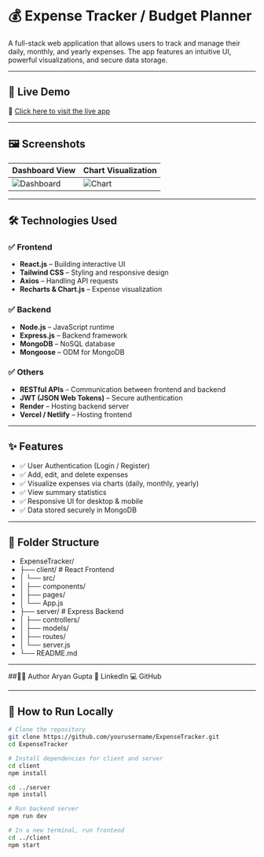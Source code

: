 # 💰 Expense Tracker / Budget Planner

A full-stack web application that allows users to track and manage their daily, monthly, and yearly expenses. The app features an intuitive UI, powerful visualizations, and secure data storage.

---

## 🚀 Live Demo

🔗 [Click here to visit the live app](https://expensetracker-client-olkh.onrender.com/)

---

## 🖼️ Screenshots

| Dashboard View | Chart Visualization |
|----------------|---------------------|
| ![Dashboard](./public/projects/ExpenseTracker/expense1.png) | ![Chart](./public/projects/ExpenseTracker/expense2.png) |

---

## 🛠️ Technologies Used

### ✅ Frontend

- **React.js** – Building interactive UI
- **Tailwind CSS** – Styling and responsive design
- **Axios** – Handling API requests
- **Recharts & Chart.js** – Expense visualization

### ✅ Backend

- **Node.js** – JavaScript runtime
- **Express.js** – Backend framework
- **MongoDB** – NoSQL database
- **Mongoose** – ODM for MongoDB

### ✅ Others

- **RESTful APIs** – Communication between frontend and backend
- **JWT (JSON Web Tokens)** – Secure authentication
- **Render** – Hosting backend server
- **Vercel / Netlify** – Hosting frontend

---

## ✨ Features

- ✅ User Authentication (Login / Register)
- ✅ Add, edit, and delete expenses
- ✅ Visualize expenses via charts (daily, monthly, yearly)
- ✅ View summary statistics
- ✅ Responsive UI for desktop & mobile
- ✅ Data stored securely in MongoDB

---
## 📂 Folder Structure
- ExpenseTracker/
- ├── client/         # React Frontend
- │   └── src/
- │       ├── components/
- │       ├── pages/
- │       └── App.js
- ├── server/         # Express Backend
- │   ├── controllers/
- │   ├── models/
- │   ├── routes/
- │   └── server.js
- └── README.md

---

##👨‍💻 Author
Aryan Gupta
📧 LinkedIn
💻 GitHub

---
## 🧪 How to Run Locally

```bash
# Clone the repository
git clone https://github.com/yourusername/ExpenseTracker.git
cd ExpenseTracker

# Install dependencies for client and server
cd client
npm install

cd ../server
npm install

# Run backend server
npm run dev

# In a new terminal, run frontend
cd ../client
npm start
